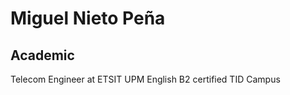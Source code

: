 Miguel Nieto Peña
=================
Academic
--------
Telecom Engineer at ETSIT UPM
English B2 certified
TID Campus

